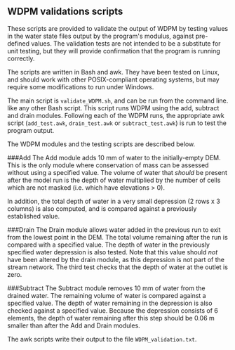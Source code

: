 ## WDPM validations scripts

These scripts are provided to validate the output of WDPM by testing
values in the water state files output by the program's modulus, against pre-defined
values. The validation tests are not intended to be a substitute for unit testing,
but they will provide confirmation that the program is running correctly.

The scripts are written in Bash and awk. They have been tested on Linux,
and should work with other POSIX-compliant operating systems, but
may require some modifications to run under Windows.

The main script is `validate_WDPM.sh`, and can be run from the command line.
like any other Bash script. This script runs WDPM using the add, subtract and drain modules. 
Following each of the WDPM runs, the appropriate awk script (`add_test.awk`, `drain_test.awk` or `subtract_test.awk`) is
run to test the program output.

The WDPM modules and the testing scripts are described below.  

###Add
The Add module adds 10 mm of water to the initially-empty DEM. This
is the only module where conservation of mass can be assessed without
using a specified value. The volume of water that _should_ be present after
the model run is the depth of water multiplied by the number of cells which
are not masked (i.e. which have elevations > 0).

In addition, the total depth of water in a very small depression (2 rows x 3 columns) is also computed,
and is compared against a previously established value.


###Drain
The Drain module allows water added in the previous run to exit from the lowest point in the DEM. The
total volume remaining after the run is compared with a specified value. The
depth of water in the previously specified water depression is also tested. Note that
this value should _not_ have been altered by the drain module, as this depression
is not part of the stream network. The third test
checks that the depth of water at the outlet is zero.

###Subtract
The Subtract module removes 10 mm of water from the drained water. The remaining
volume of water is compared against a specified value. The depth of water remaining in the
depression is also checked against a specified value. Because the depression consists
of 6 elements, the depth of water remaining after this step should be 0.06 m smaller than
after the Add and Drain modules.

The awk scripts write their output to the file `WDPM_validation.txt`.


